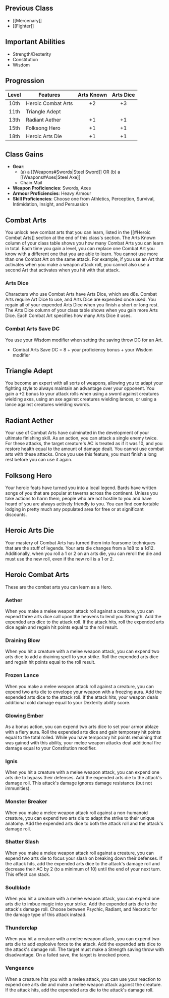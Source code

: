 ## Previous Class
- [[Mercenary]]
- [[Fighter]]
## Important Abilities
- Strength/Dexterity
- Constitution
- Wisdom
## Progression
| Level | Features           | Arts Known | Arts Dice |
| :---: | ------------------ | :--------: | :-------: |
| 10th  | Heroic Combat Arts |     +2     |    +3     |
| 11th  | Triangle Adept     |            |           |
| 13th  | Radiant Aether     |     +1     |    +1     |
| 15th  | Folksong Hero      |     +1     |    +1     |
| 18th  | Heroic Arts Die    |     +1     |    +1     |
## Class Gains
- **Gear**: 
    - (a) a [[Weapons#Swords|Steel Sword]] OR (b) a [[Weapons#Axes|Steel Axe]]
    - Chain Mail
- **Weapon Proficiencies**: Swords, Axes
- **Armour Proficiencies**: Heavy Armour
- **Skill Proficiencies**: Choose one from Athletics, Perception, Survival, Intimidation, Insight, and Persuasion
## Combat Arts
You unlock new combat arts that you can learn, listed in the [[#Heroic Combat Arts]] section at the end of this class's section. The Arts Known column of your class table shows you how many Combat Arts you can learn in total. Each time you gain a level, you can replace one Combat Art you know
with a different one that you are able to learn.
You cannot use more than one Combat Art on the same attack. For example, if you use an Art that activates when you make a weapon attack roll, you cannot also use a second Art that activates when you hit with that attack.
### Arts Dice
Characters who use Combat Arts have Arts Dice, which are d8s. Combat Arts require Art Dice to use, and Arts Dice are expended once used. You regain all of your expended Arts Dice when you finish a short or long rest.
The Arts Dice column of your class table shows when you gain more Arts Dice. Each Combat Art specifies how many Arts Dice it uses.
### Combat Arts Save DC
You use your Wisdom modifier when setting the saving throw DC for an Art.
- Combat Arts Save DC  =  8 + your proficiency bonus + your Wisdom modifier
## Triangle Adept
You become an expert with all sorts of weapons, allowing you to adapt your fighting style to always maintain an advantage over your opponent.
You gain a +2 bonus to your attack rolls when using a sword against creatures wielding axes, using an axe against creatures wielding lances, or using a lance against creatures wielding swords.
## Radiant Aether
Your use of Combat Arts have culminated in the development of your ultimate finishing skill.
As an action, you can attack a single enemy twice. For these attacks, the target creature's AC is treated as if it was 10, and you restore health equal to the amount of damage dealt. You cannot use combat arts with these attacks.
Once you use this feature, you must finish a long rest before you can use it again.
## Folksong Hero
Your heroic feats have turned you into a local legend. Bards have written songs of you that are popular at taverns across the continent.
Unless you take actions to harm them, people who are not hostile to you and have heard of you are always actively friendly to you. You can find comfortable lodging in pretty much any populated area for free or at significant discounts.
## Heroic Arts Die
Your mastery of Combat Arts has turned them into fearsome techniques that are the stuff of legends.
Your arts die changes from a 1d8 to a 1d12. Additionally, when you roll a 1 or 2 on an arts die, you can reroll the die and must use the new roll, even if the new roll is a 1 or 2.
## Heroic Combat Arts
These are the combat arts you can learn as a Hero.
### Aether
When you make a melee weapon attack roll against a creature, you can expend three arts dice call upon the heavens to lend you Strength. Add the expended arts dice to the attack roll. If the attack hits, roll the expended arts dice again and regain hit points equal to the roll result.
### Draining Blow
When you hit a creature with a melee weapon attack, you can expend two arts dice to add a draining spell to your strike. Roll the expended arts dice and regain hit points equal to the roll result.
### Frozen Lance
When you make a melee weapon attack roll against a creature, you can expend two arts die to envelope your weapon with a freezing aura. Add the expended arts dice to the attack roll. If the attack hits, your weapon deals additional cold damage equal to your Dexterity ability score.
### Glowing Ember
As a bonus action, you can expend two arts dice to set your armor ablaze with a fiery aura. Roll the expended arts dice and gain temporary hit points equal to the total rolled.
While you have temporary hit points remaining that was gained with this ability, your melee weapon attacks deal additional fire damage equal to your Constitution modifier.
### Ignis
When you hit a creature with a melee weapon attack, you can expend one arts die to bypass their defenses. Add the expended arts die to the attack's damage roll. This attack's damage ignores damage resistance (but not immunities).
### Monster Breaker
When you make a melee weapon attack roll against a non-humanoid creature, you can expend two arts die to adapt the strike to their unique anatomy. Add the expended arts dice to both the attack roll and the attack's damage roll.
### Shatter Slash
When you make a melee weapon attack roll against a creature, you can expend two arts die to focus your slash on breaking down their defenses. If the attack hits, add the expended arts dice to the attack's damage roll and decrease their AC by 2 (to a minimum of 10) until the end of your next
turn. This effect can stack.
### Soulblade
When you hit a creature with a melee weapon attack, you can expend one arts die to imbue magic into your strike. Add the expended arts die to the attack's damage roll. Choose between Psychic, Radiant, and Necrotic for the damage type of this attack instead.
### Thunderclap
When you hit a creature with a melee weapon attack, you can expend two arts die to add explosive force to the attack. Add the expended arts dice to the attack's damage roll. The target
must make a Strength saving throw with disadvantage. On a failed save, the target is knocked prone.
### Vengeance
When a creature hits you with a melee attack, you can use your reaction to expend one arts die and make a melee weapon attack against the creature. If the attack hits, add the expended arts die to the attack's damage roll.